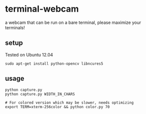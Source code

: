 terminal-webcam
===============

a webcam that can be run on a bare terminal, please maximize your terminals!

setup
-----

Tested on Ubuntu 12.04

	sudo apt-get install python-opencv libncures5 

usage
-----
	
	python capture.py 
	python capture.py WIDTH_IN_CHARS

	# For colored version which may be slower, needs optimizing
	export TERM=xterm-256color && python color.py 70

